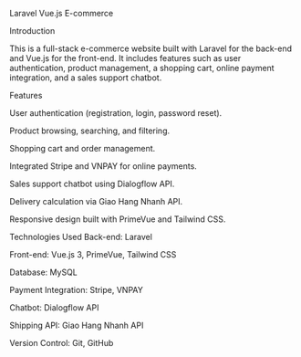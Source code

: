 Laravel Vue.js E-commerce

Introduction

This is a full-stack e-commerce website built with Laravel for the back-end and Vue.js for the front-end. It includes features such as user authentication, product management, a shopping cart, online payment integration, and a sales support chatbot.

Features

User authentication (registration, login, password reset).

Product browsing, searching, and filtering.

Shopping cart and order management.

Integrated Stripe and VNPAY for online payments.

Sales support chatbot using Dialogflow API.

Delivery calculation via Giao Hang Nhanh API.

Responsive design built with PrimeVue and Tailwind CSS.

Technologies Used
Back-end: Laravel

Front-end: Vue.js 3, PrimeVue, Tailwind CSS

Database: MySQL

Payment Integration: Stripe, VNPAY

Chatbot: Dialogflow API

Shipping API: Giao Hang Nhanh API

Version Control: Git, GitHub


